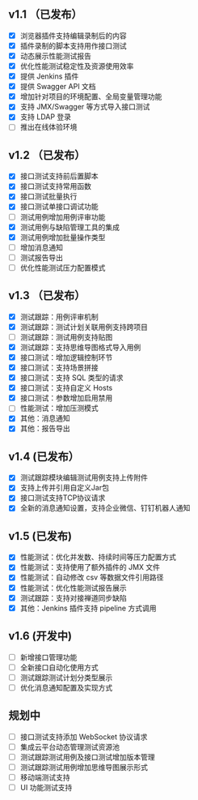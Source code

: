 ## v1.1 （已发布）

-   [x] 浏览器插件支持编辑录制后的内容
-   [x] 插件录制的脚本支持用作接口测试
-   [x] 动态展示性能测试报告
-   [x] 优化性能测试稳定性及资源使用效率
-   [x] 提供 Jenkins 插件
-   [x] 提供 Swagger API 文档
-   [x] 增加针对项目的环境配置、全局变量管理功能
-   [x] 支持 JMX/Swagger 等方式导入接口测试
-   [x] 支持 LDAP 登录
-   [ ] 推出在线体验环境

## v1.2 （已发布）

-   [x] 接口测试支持前后置脚本
-   [x] 接口测试支持常用函数
-   [x] 接口测试批量执行
-   [x] 接口测试单接口调试功能
-   [ ] 测试用例增加用例评审功能
-   [x] 测试用例与缺陷管理工具的集成
-   [x] 测试用例增加批量操作类型
-   [ ] 增加消息通知
-   [ ] 测试报告导出
-   [ ] 优化性能测试压力配置模式

## v1.3 （已发布）

-   [x] 测试跟踪：用例评审机制
-   [x] 测试跟踪：测试计划关联用例支持跨项目
-   [ ] 测试跟踪：测试用例支持贴图
-   [x] 测试跟踪：支持思维导图格式导入用例
-   [x] 接口测试：增加逻辑控制环节
-   [x] 接口测试：支持场景拼接
-   [x] 接口测试：支持 SQL 类型的请求
-   [x] 接口测试：支持自定义 Hosts
-   [x] 接口测试：参数增加启用禁用
-   [ ] 性能测试：增加压测模式
-   [x] 其他：消息通知
-   [x] 其他：报告导出

## v1.4 (已发布）

-   [x] 测试跟踪模块编辑测试用例支持上传附件
-   [x] 支持上传并引用自定义Jar包
-   [x] 接口测试支持TCP协议请求
-   [x] 全新的消息通知设置，支持企业微信、钉钉机器人通知

## v1.5 (已发布)

-   [x] 性能测试：优化并发数、持续时间等压力配置方式
-   [x] 性能测试：支持使用了额外插件的 JMX 文件
-   [x] 性能测试：自动修改 csv 等数据文件引用路径
-   [x] 性能测试：优化性能测试报告展示
-   [x] 测试跟踪：支持对接禅道同步缺陷
-   [x] 其他：Jenkins 插件支持 pipeline 方式调用

## v1.6 (开发中)
-   [ ] 新增接口管理功能
-   [ ] 全新接口自动化使用方式
-   [ ] 测试跟踪测试计划分类型展示
-   [ ] 优化消息通知配置及实现方式

## 规划中

-   [ ] 接口测试支持添加 WebSocket 协议请求
-   [ ] 集成云平台动态管理测试资源池
-   [ ] 测试跟踪测试用例及接口测试增加版本管理
-   [ ] 测试跟踪测试用例增加思维导图展示形式
-   [ ] 移动端测试支持
-   [ ] UI 功能测试支持
